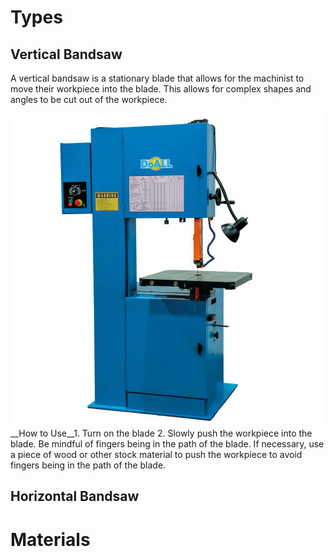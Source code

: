 <!-- TITLE: Bandsaw -->
<!-- SUBTITLE: A Bandsaw is a power saw with a long blade that can make either horizontal or vertical cuts. It can cut a variety of materials with different sizes. -->

# Types
## Vertical Bandsaw
A vertical bandsaw is a stationary blade that allows for the machinist to move their workpiece into the blade. This allows for complex shapes and angles to be cut out of the workpiece.

![Vertical Bandsaw](/uploads/vertical-bandsaw.jpg "Vertical Bandsaw")
__How to Use__1. Turn on the blade
2. Slowly push the workpiece into the blade. Be mindful of fingers being in the path of the blade. If necessary, use a piece of wood or other stock material to push the workpiece to avoid fingers being in the path of the blade.

## Horizontal Bandsaw
# Materials
